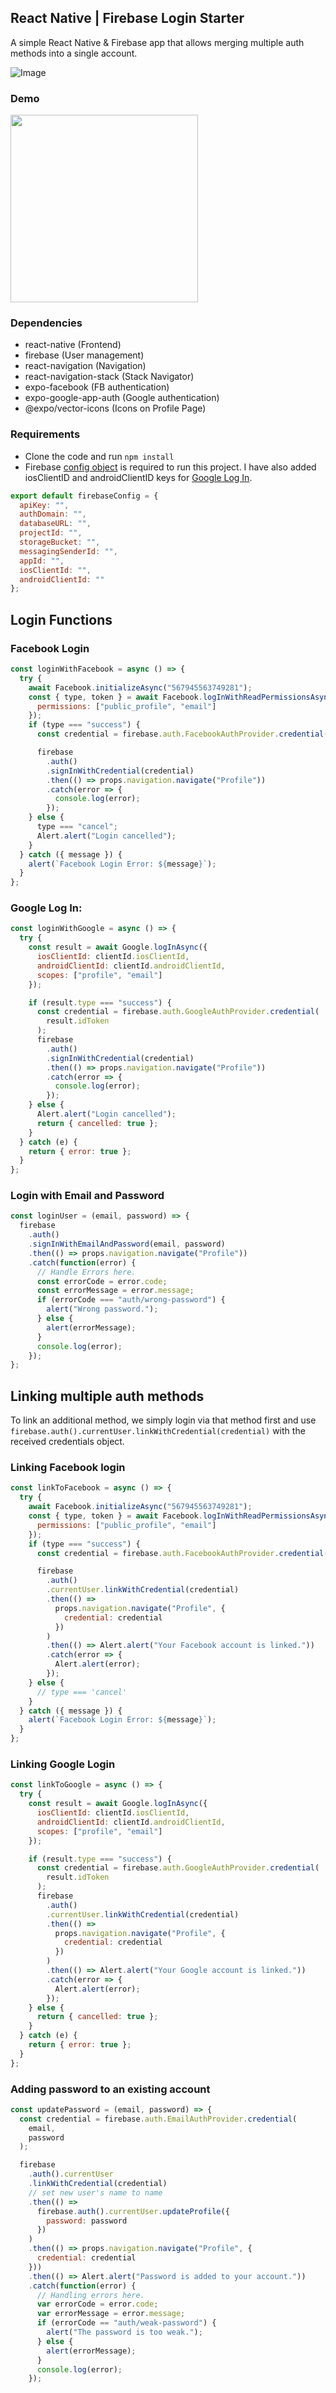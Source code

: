 ## React Native | Firebase Login Starter

A simple React Native & Firebase app that allows merging multiple auth methods into a single account.

![Image](https://i.imgur.com/uhVfFTf.png)

### Demo

<img src="/assets/appVideo.gif?raw=true" width="300px">

### Dependencies

- react-native (Frontend)
- firebase (User management)
- react-navigation (Navigation)
- react-navigation-stack (Stack Navigator)
- expo-facebook (FB authentication)
- expo-google-app-auth (Google authentication)
- @expo/vector-icons (Icons on Profile Page)

### Requirements

- Clone the code and run `npm install`
- Firebase [config object](https://firebase.google.com/docs/web/setup#config-object) is required to run this project. I have also added iosClientID and androidClientID keys for [Google Log In](https://docs.expo.io/versions/latest/sdk/google/).

```javascript
export default firebaseConfig = {
  apiKey: "",
  authDomain: "",
  databaseURL: "",
  projectId: "",
  storageBucket: "",
  messagingSenderId: "",
  appId: "",
  iosClientId: "",
  androidClientId: ""
};
```

## Login Functions

### Facebook Login

```javascript
const loginWithFacebook = async () => {
  try {
    await Facebook.initializeAsync("567945563749281");
    const { type, token } = await Facebook.logInWithReadPermissionsAsync({
      permissions: ["public_profile", "email"]
    });
    if (type === "success") {
      const credential = firebase.auth.FacebookAuthProvider.credential(token);

      firebase
        .auth()
        .signInWithCredential(credential)
        .then(() => props.navigation.navigate("Profile"))
        .catch(error => {
          console.log(error);
        });
    } else {
      type === "cancel";
      Alert.alert("Login cancelled");
    }
  } catch ({ message }) {
    alert(`Facebook Login Error: ${message}`);
  }
};
```

### Google Log In:

```javascript
const loginWithGoogle = async () => {
  try {
    const result = await Google.logInAsync({
      iosClientId: clientId.iosClientId,
      androidClientId: clientId.androidClientId,
      scopes: ["profile", "email"]
    });

    if (result.type === "success") {
      const credential = firebase.auth.GoogleAuthProvider.credential(
        result.idToken
      );
      firebase
        .auth()
        .signInWithCredential(credential)
        .then(() => props.navigation.navigate("Profile"))
        .catch(error => {
          console.log(error);
        });
    } else {
      Alert.alert("Login cancelled");
      return { cancelled: true };
    }
  } catch (e) {
    return { error: true };
  }
};
```

### Login with Email and Password

```javascript
const loginUser = (email, password) => {
  firebase
    .auth()
    .signInWithEmailAndPassword(email, password)
    .then(() => props.navigation.navigate("Profile"))
    .catch(function(error) {
      // Handle Errors here.
      const errorCode = error.code;
      const errorMessage = error.message;
      if (errorCode === "auth/wrong-password") {
        alert("Wrong password.");
      } else {
        alert(errorMessage);
      }
      console.log(error);
    });
};
```

## Linking multiple auth methods

To link an additional method, we simply login via that method first and use `firebase.auth().currentUser.linkWithCredential(credential)` with the received credentials object.

### Linking Facebook login

```javascript
const linkToFacebook = async () => {
  try {
    await Facebook.initializeAsync("567945563749281");
    const { type, token } = await Facebook.logInWithReadPermissionsAsync({
      permissions: ["public_profile", "email"]
    });
    if (type === "success") {
      const credential = firebase.auth.FacebookAuthProvider.credential(token);

      firebase
        .auth()
        .currentUser.linkWithCredential(credential)
        .then(() =>
          props.navigation.navigate("Profile", {
            credential: credential
          })
        )
        .then(() => Alert.alert("Your Facebook account is linked."))
        .catch(error => {
          Alert.alert(error);
        });
    } else {
      // type === 'cancel'
    }
  } catch ({ message }) {
    alert(`Facebook Login Error: ${message}`);
  }
};
```

### Linking Google Login

```javascript
const linkToGoogle = async () => {
  try {
    const result = await Google.logInAsync({
      iosClientId: clientId.iosClientId,
      androidClientId: clientId.androidClientId,
      scopes: ["profile", "email"]
    });

    if (result.type === "success") {
      const credential = firebase.auth.GoogleAuthProvider.credential(
        result.idToken
      );
      firebase
        .auth()
        .currentUser.linkWithCredential(credential)
        .then(() =>
          props.navigation.navigate("Profile", {
            credential: credential
          })
        )
        .then(() => Alert.alert("Your Google account is linked."))
        .catch(error => {
          Alert.alert(error);
        });
    } else {
      return { cancelled: true };
    }
  } catch (e) {
    return { error: true };
  }
};
```

### Adding password to an existing account

```javascript
const updatePassword = (email, password) => {
  const credential = firebase.auth.EmailAuthProvider.credential(
    email,
    password
  );

  firebase
    .auth().currentUser
    .linkWithCredential(credential)
    // set new user's name to name
    .then(() =>
      firebase.auth().currentUser.updateProfile({
        password: password
      })
    )
    .then(() => props.navigation.navigate("Profile", {
      credential: credential
    }))
    .then(() => Alert.alert("Password is added to your account."))
    .catch(function(error) {
      // Handling errors here.
      var errorCode = error.code;
      var errorMessage = error.message;
      if (errorCode == "auth/weak-password") {
        alert("The password is too weak.");
      } else {
        alert(errorMessage);
      }
      console.log(error);
    });
```
